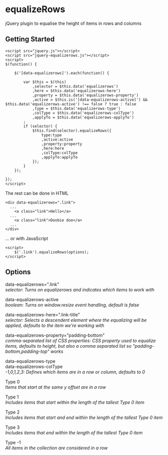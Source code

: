equalizeRows
============

jQuery plugin to equalise the height of items in rows and columns


Getting Started
----------
```
<script src="jquery.js"></script>
<script src="jquery-equalizerows.js"></script>
<script>
$(function() {
	
	$('[data-equalizerows]').each(function() {
		
		var $this = $(this)
			,selector = $this.data('equalizerows')
			,here = $this.data('equalizerows-here')
			,property = $this.data('equalizerows-property')
			,active = $this.is('[data-equalizerows-active]') && $this.data('equalizerows-active') !== false ? true : false
			,type = $this.data('equalizerows-type')
			,colType = $this.data('equalizerows-colType')
			,applyTo = $this.data('equalizerows-applyTo')
		;
		if (selector) {
			$this.find(selector).equalizeRows({
				type:type
				,active:active
				,property:property
				,here:here
				,colType:colType
				,applyTo:applyTo
			});
		}
	});
	
});
</script>
```

The rest can be done in HTML
```
<div data-equalizerows=".link">
  ...
    <a class="link">Hello</a>
  ...
    <a class="link">Doobie doo</a>
  ...
</div>
```

... or with JavaScript
```
<script>
    $('.link').equalizeRows(options);
</script>
```

Options
-------------

data-equalizerows=".link"   
_selector: Turns on equalizerows and indicates which items to work with_

data-equalizerows-active   
_boolean: Turns on window.resize event handling, default is false_

data-equalizerows-here=".link-title"   
_selector: Selects a descendent element where the equalizing will be applied, defaults to the item we're working with_

data-equalizerows-property="padding-bottom"   
_comma-separated list of CSS properties: CSS property used to equalize items, defaults to height, but also a comma separated list so "padding-bottom,padding-top" works_

data-equalizerows-type   
data-equalizerows-colType   
_-1,0,1,2,3: Defines which items are in a row or column, defaults to 0_

Type 0   
_Items that start at the same y offset are in a row_

Type 1   
_Includes items that start within the length of the tallest Type 0 item_

Type 2   
_Includes items that start and end within the length of the tallest Type 0 item_

Type 3   
_Includes items that end within the length of the tallest Type 0 item_

Type -1   
_All items in the collection are considered in a row_
